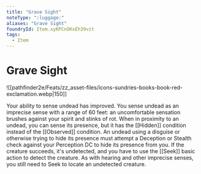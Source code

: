 ```yaml
---
title: "Grave Sight"
noteType: ":luggage:"
aliases: "Grave Sight"
foundryId: Item.xyKPCnOKxEh39vit
tags:
  - Item
---
```


# Grave Sight
![[pathfinder2e/Feats/zz_asset-files/icons-sundries-books-book-red-exclamation.webp|150]]

Your ability to sense undead has improved. You sense undead as an imprecise sense with a range of 60 feet: an uncomfortable sensation brushes against your spirit and stinks of rot. When in proximity to an undead, you can sense its presence, but it has the [[Hidden]] condition instead of the [[Observed]] condition. An undead using a disguise or otherwise trying to hide its presence must attempt a Deception or Stealth check against your Perception DC to hide its presence from you. If the creature succeeds, it's undetected, and you have to use the [[Seek]] basic action to detect the creature. As with hearing and other imprecise senses, you still need to Seek to locate an undetected creature.
